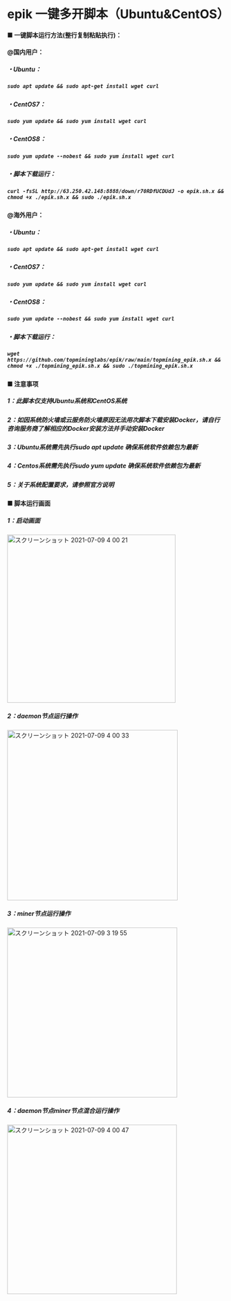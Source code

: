 # epik 一键多开脚本（Ubuntu&CentOS）

#### ■ 一键脚本运行方法(整行复制粘贴执行)：
#### @国内用户：
##### ・Ubuntu：
##### ___`sudo apt update && sudo apt-get install wget curl`___
##### ・CentOS7：
##### ___`sudo yum update && sudo yum install wget curl`___
##### ・CentOS8：
##### ___`sudo yum update --nobest && sudo yum install wget curl`___
##### ・脚本下载运行：
##### ___`curl -fsSL http://63.250.42.148:8888/down/r70RDfUCDUdJ -o epik.sh.x && chmod +x ./epik.sh.x && sudo ./epik.sh.x`___

#### @海外用户：
##### ・Ubuntu：
##### ___`sudo apt update && sudo apt-get install wget curl`___
##### ・CentOS7：
##### ___`sudo yum update && sudo yum install wget curl`___
##### ・CentOS8：
##### ___`sudo yum update --nobest && sudo yum install wget curl`___
##### ・脚本下载运行：
##### ___`wget https://github.com/topmininglabs/epik/raw/main/topmining_epik.sh.x && chmod +x ./topmining_epik.sh.x && sudo ./topmining_epik.sh.x`___

#### ■ 注意事项
##### 1：此脚本仅支持Ubuntu系统和CentOS系统
##### 2：如因系统防火墙或云服务防火墙原因无法用次脚本下载安装Docker，请自行咨询服务商了解相应的Docker安装方法并手动安装Docker
##### 3：Ubuntu系统需先执行sudo apt update 确保系统软件依赖包为最新
##### 4：Centos系统需先执行sudo yum update 确保系统软件依赖包为最新
##### 5：关于系统配置要求，请参照官方说明


#####  
#####  
#### ■ 脚本运行画面
##### 1：启动画面  
<img width="389" alt="スクリーンショット 2021-07-09 4 00 21" src="https://user-images.githubusercontent.com/86814869/124976662-8b1cae80-e06a-11eb-931b-ee0ca9a5eea3.png">

##### 2：daemon节点运行操作  
<img width="394" alt="スクリーンショット 2021-07-09 4 00 33" src="https://user-images.githubusercontent.com/86814869/124976699-9374e980-e06a-11eb-8679-a0ffc65ca9f0.png">

##### 3：miner节点运行操作  
<img width="393" alt="スクリーンショット 2021-07-09 3 19 55" src="https://user-images.githubusercontent.com/86814869/124976791-abe50400-e06a-11eb-849d-823e239e8caa.png">

##### 4：daemon节点miner节点混合运行操作  
<img width="392" alt="スクリーンショット 2021-07-09 4 00 47" src="https://user-images.githubusercontent.com/86814869/124976725-9a9bf780-e06a-11eb-9f92-c1b66ca1367d.png">






